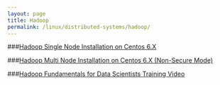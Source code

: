 ```yaml
---
layout: page
title: Hadoop
permalink: /linux/distributed-systems/hadoop/
---
```


###[Hadoop Single Node Installation on Centos 6.X](/linux/distributed-systems/hadoop/single-node-installation-on-centos-6/)


###[Hadoop Multi Node Installation on Centos 6.X (Non-Secure Mode)](/linux/distributed-systems/hadoop/multi-node-installation-on-centos-6-non-sucure-mode/)

###[Hadoop Fundamentals for Data Scientists Training Video](/linux/distributed-systems/hadoop/video-course/)

